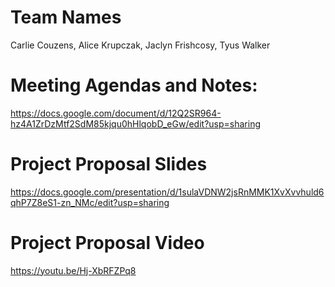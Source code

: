 # Team Names
Carlie Couzens, Alice Krupczak, Jaclyn Frishcosy, Tyus Walker  

# Meeting Agendas and Notes:
https://docs.google.com/document/d/12Q2SR964-hz4A1ZrDzMtf2SdM85kjqu0hHlqobD_eGw/edit?usp=sharing

# Project Proposal Slides
https://docs.google.com/presentation/d/1sulaVDNW2jsRnMMK1XvXvvhuld6qhP7Z8eS1-zn_NMc/edit?usp=sharing

# Project Proposal Video
https://youtu.be/Hj-XbRFZPq8